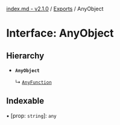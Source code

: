 [index.md - v2.1.0](../README.md) / [Exports](../modules.md) / AnyObject

# Interface: AnyObject

## Hierarchy

-   **`AnyObject`**

    ↳ [`AnyFunction`](AnyFunction.md)

## Indexable

▪ [prop: `string`]: `any`

